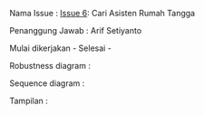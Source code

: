 Nama Issue : [Issue 6](https://code.google.com/p/e-asruta/issues/detail?id=6): 	Cari Asisten Rumah Tangga

Penanggung Jawab : Arif Setiyanto


Mulai dikerjakan - Selesai -


Robustness diagram :


Sequence diagram :


Tampilan :